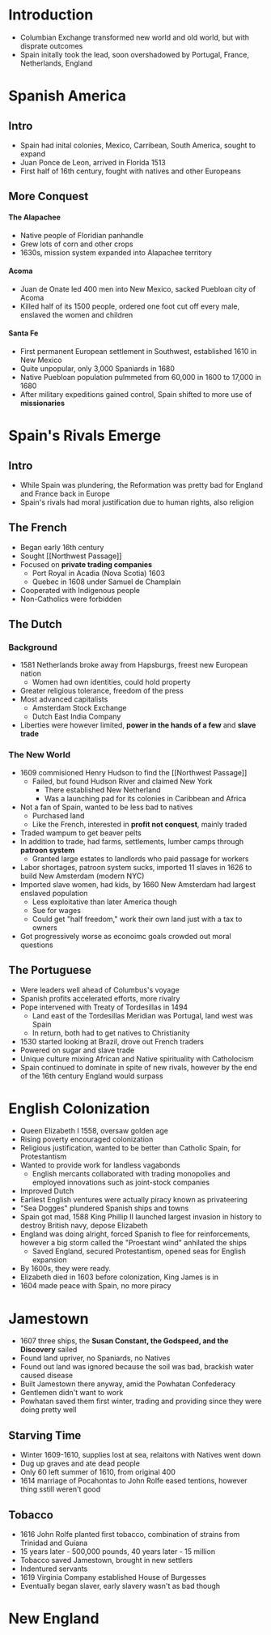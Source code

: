 # Introduction
* Columbian Exchange transformed new world and old world, but with disprate outcomes
* Spain initally took the lead, soon overshadowed by Portugal, France, Netherlands, England
# Spanish America
## Intro
* Spain had inital colonies, Mexico, Carribean, South America, sought to expand
* Juan Ponce de Leon, arrived in Florida 1513
* First half of 16th century, fought with natives and other Europeans
## More Conquest
#### The Alapachee
* Native people of Floridian panhandle
* Grew lots of corn and other crops
* 1630s, mission system expanded into Alapachee territory
#### Acoma
* Juan de Onate led 400 men into New Mexico, sacked Puebloan city of Acoma
* Killed half of its 1500 people, ordered one foot cut off every male, enslaved the women and children
#### Santa Fe
* First permanent European settlement in Southwest, established 1610 in New Mexico
* Quite unpopular, only 3,000 Spaniards in 1680
* Native Puebloan population pulmmeted from 60,000 in 1600 to 17,000 in 1680
* After military expeditions gained control, Spain shifted to more use of **missionaries**
# Spain's Rivals Emerge
## Intro
* While Spain was plundering, the Reformation was pretty bad for England and France back in Europe
* Spain's rivals had moral justification due to human rights, also religion
## The French
* Began early 16th century
* Sought [[Northwest Passage]]
* Focused on **private trading companies**
	* Port Royal in Acadia (Nova Scotia) 1603
	* Quebec in 1608 under Samuel de Champlain
* Cooperated with Indigenous people
* Non-Catholics were forbidden
## The Dutch
### Background
* 1581 Netherlands broke away from Hapsburgs, freest new European nation
	* Women had own identities, could hold property
* Greater religious tolerance, freedom of the press
* Most advanced capitalists
	* Amsterdam Stock Exchange
	* Dutch East India Company
* Liberties were however limited, **power in the hands of a few** and **slave trade**
### The New World
* 1609 commisioned Henry Hudson to find the [[Northwest Passage]]
	* Failed, but found Hudson River and claimed New York
		* There established New Netherland
		* Was a launching pad for its colonies in Caribbean and Africa
* Not a fan of Spain, wanted to be less bad to natives
	* Purchased land
	* Like the French, interested in **profit not conquest**, mainly traded
* Traded wampum to get beaver pelts
* In addition to trade, had farms, settlements, lumber camps through **patroon system**
	* Granted large estates to landlords who paid passage for workers
* Labor shortages, patroon system sucks, imported 11 slaves in 1626 to build New Amsterdam (modern NYC)
* Imported slave women, had kids, by 1660 New Amsterdam had largest enslaved population
	* Less exploitative than later America though
	* Sue for wages
	* Could get "half freedom," work their own land just with a tax to owners
* Got progressively worse as econoimc goals crowded out moral questions
## The Portuguese
* Were leaders well ahead of Columbus's voyage
* Spanish profits accelerated efforts, more rivalry
* Pope intervened with Treaty of Tordesillas in 1494
	* Land east of the Tordesillas Meridian was Portugal, land west was Spain
	* In return, both had to get natives to Christianity
* 1530 started looking at Brazil, drove out French traders
* Powered on sugar and slave trade
* Unique culture mixing African and Native spirituality with Catholocism
* Spain continued to dominate in spite of new rivals, however by the end of the 16th century England would surpass
# English Colonization
* Queen Elizabeth I 1558, oversaw golden age
* Rising poverty encouraged colonization
* Religious justification, wanted to be better than Catholic Spain, for Protestantism
* Wanted to provide work for landless vagabonds
	* English mercants collaborated with trading monopolies and employed innovations such as joint-stock companies
* Improved Dutch
* Earliest English ventures were actually piracy known as privateering
* "Sea Dogges" plundered Spanish ships and towns
* Spain got mad, 1588 King Phillip II launched largest invasion in history to destroy British navy, depose Elizabeth
* England was doing alright, forced Spanish to flee for reinforcements, however a big storm called the "Proestant wind" anhilated the ships
	* Saved England, secured Protestantism, opened seas for English expansion
* By 1600s, they were ready.
* Elizabeth died in 1603 before colonization, King James is in
* 1604 made peace with Spain, no more piracy
# Jamestown
* 1607 three ships, the **Susan Constant, the Godspeed, and the Discovery** sailed 
* Found land upriver, no Spaniards, no Natives
* Found out land was ignored because the soil was bad, brackish water caused disease
* Built Jamestown there anyway, amid the Powhatan Confederacy
* Gentlemen didn't want to work
* Powhatan saved them first winter, trading and providing since they were doing pretty well
## Starving Time
* Winter 1609-1610, supplies lost at sea, relaitons with Natives went down
* Dug up graves and ate dead people
* Only 60 left summer of 1610, from original 400
* 1614 marriage of Pocahontas to John Rolfe eased tentions, however thing sstill weren't good
## Tobacco
* 1616 John Rolfe planted first tobacco, combination of strains from Trinidad and Guiana
* 15 years later - 500,000 pounds, 40 years later - 15 million
* Tobacco saved Jamestown, brought in new settlers
* Indentured servants
* 1619 Virginia Company established House of Burgesses
* Eventually began slaver, early slavery wasn't as bad though
# New England
